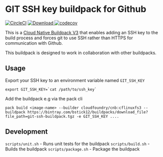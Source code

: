 # GIT SSH key buildpack for Github

[![CircleCI](https://circleci.com/gh/bstick12/git-ssh-buildpack.svg?style=svg)](https://circleci.com/gh/bstick12/git-ssh-buildpack)
[![Download](https://api.bintray.com/packages/bstick12/buildpacks/git-ssh-buildpack/images/download.svg?version=0.1.0) ](https://bintray.com/bstick12/buildpacks/git-ssh-buildpack/0.1.0/link)
[![codecov](https://codecov.io/gh/bstick12/git-ssh-buildpack/branch/master/graph/badge.svg)](https://codecov.io/gh/bstick12/git-ssh-buildpack)


This is a [Cloud Native Buildpack V3](https://buildpacks.io/) that enables adding an SSH key to the build process and forces git to use SSH rather than HTTPS for communication with Github.

This buildpack is designed to work in collaboration with other buildpacks.

## Usage

Export your SSH key to an environment variable named `GIT_SSH_KEY`

```
export GIT_SSH_KEY=`cat /path/to/ssh_key`
```

Add the buildpack e.g via the pack cli

```
pack build <image-name> --builder cloudfoundry/cnb:cflinuxfs3 --buildpack https://bintray.com/bstick12/buildpacks/download_file?file_path=git-ssh-buildpack.tgz -e GIT_SSH_KEY ....
```

## Development

`scripts/unit.sh` - Runs unit tests for the buildpack
`scripts/build.sh` - Builds the buildpack
`scripts/package.sh` - Package the buildpack
